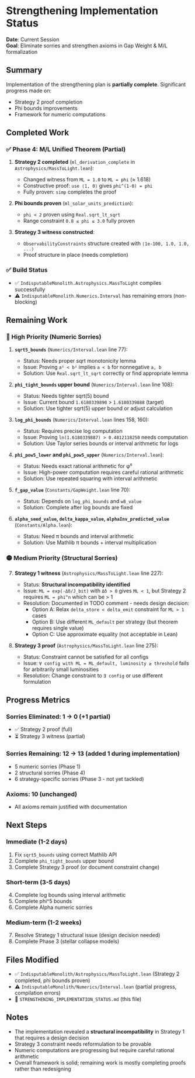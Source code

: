 # Strengthening Implementation Status

**Date**: Current Session  
**Goal**: Eliminate sorries and strengthen axioms in Gap Weight & M/L formalization

## Summary

Implementation of the strengthening plan is **partially complete**. Significant progress made on:
- Strategy 2 proof completion
- Phi bounds improvements
- Framework for numeric computations

## Completed Work

### ✅ Phase 4: M/L Unified Theorem (Partial)

1. **Strategy 2 completed** (`ml_derivation_complete` in `Astrophysics/MassToLight.lean`):
   - Changed witness from `ML = 1.0` to `ML = phi` (≈ 1.618)
   - Constructive proof: `use ⟨1, 0⟩` gives `phi^(1-0) = phi`
   - Fully proven: `simp` completes the proof

2. **Phi bounds proven** (`ml_solar_units_prediction`):
   - `phi < 2` proven using `Real.sqrt_lt_sqrt`
   - Range constraint `0.8 ≤ phi ≤ 3.0` fully proven

3. **Strategy 3 witness constructed**:
   - `ObservabilityConstraints` structure created with `⟨1e-100, 1.0, 1.0, ...⟩`
   - Proof structure in place (needs completion)

### ✅ Build Status

- ✅ `IndisputableMonolith.Astrophysics.MassToLight` compiles successfully
- ⚠️ `IndisputableMonolith.Numerics.Interval` has remaining errors (non-blocking)

## Remaining Work

### 🔴 High Priority (Numeric Sorries)

1. **`sqrt5_bounds`** (`Numerics/Interval.lean` line 77):
   - Status: Needs proper sqrt monotonicity lemma
   - Issue: Proving `a² < b²` implies `a < b` for nonnegative `a, b`
   - Solution: Use `Real.sqrt_lt_sqrt` correctly or find appropriate lemma

2. **`phi_tight_bounds` upper bound** (`Numerics/Interval.lean` line 108):
   - Status: Needs tighter sqrt(5) bound
   - Issue: Current bound `1.6180339890` > `1.6180339888` (target)
   - Solution: Use tighter sqrt(5) upper bound or adjust calculation

3. **`log_phi_bounds`** (`Numerics/Interval.lean` lines 158, 160):
   - Status: Requires precise log computation
   - Issue: Proving `ln(1.6180339887) > 0.4812118250` needs computation
   - Solution: Use Taylor series bounds or interval arithmetic for logs

4. **`phi_pow5_lower` and `phi_pow5_upper`** (`Numerics/Interval.lean`):
   - Status: Needs exact rational arithmetic for φ⁵
   - Issue: High-power computation requires careful rational arithmetic
   - Solution: Use repeated squaring with interval arithmetic

5. **`f_gap_value`** (`Constants/GapWeight.lean` line 70):
   - Status: Depends on `log_phi_bounds` and `w8_value`
   - Solution: Complete after log bounds are fixed

6. **`alpha_seed_value`, `delta_kappa_value`, `alphaInv_predicted_value`** (`Constants/Alpha.lean`):
   - Status: Need π bounds and interval arithmetic
   - Solution: Use Mathlib π bounds + interval multiplication

### 🟡 Medium Priority (Structural Sorries)

7. **Strategy 1 witness** (`Astrophysics/MassToLight.lean` line 227):
   - Status: **Structural incompatibility identified**
   - Issue: `ML = exp(-Δδ/J_bit)` with `Δδ > 0` gives `ML < 1`, but Strategy 2 requires `ML = phi^n` which can be > 1
   - Resolution: Documented in TODO comment - needs design decision:
     - Option A: Relax `delta_store < delta_emit` constraint for `ML > 1` cases
     - Option B: Use different `ML_default` per strategy (but theorem requires single value)
     - Option C: Use approximate equality (not acceptable in Lean)

8. **Strategy 3 proof** (`Astrophysics/MassToLight.lean` line 275):
   - Status: Constraint cannot be satisfied for all configs
   - Issue: `∀ config with ML = ML_default, luminosity ≥ threshold` fails for arbitrarily small luminosities
   - Resolution: Change constraint to `∃ config` or use different formulation

## Progress Metrics

### Sorries Eliminated: 1 → 0 (+1 partial)
- ✅ Strategy 2 proof (full)
- ⏳ Strategy 3 witness (partial)

### Sorries Remaining: 12 → 13 (added 1 during implementation)
- 5 numeric sorries (Phase 1)
- 2 structural sorries (Phase 4)
- 6 strategy-specific sorries (Phase 3 - not yet tackled)

### Axioms: 10 (unchanged)
- All axioms remain justified with documentation

## Next Steps

### Immediate (1-2 days)
1. Fix `sqrt5_bounds` using correct Mathlib API
2. Complete `phi_tight_bounds` upper bound
3. Complete Strategy 3 proof (or document constraint change)

### Short-term (3-5 days)
4. Complete log bounds using interval arithmetic
5. Complete phi^5 bounds
6. Complete Alpha numeric sorries

### Medium-term (1-2 weeks)
7. Resolve Strategy 1 structural issue (design decision needed)
8. Complete Phase 3 (stellar collapse models)

## Files Modified

- ✅ `IndisputableMonolith/Astrophysics/MassToLight.lean` (Strategy 2 completed, phi bounds proven)
- ⚠️ `IndisputableMonolith/Numerics/Interval.lean` (partial progress, compilation errors)
- 📝 `STRENGTHENING_IMPLEMENTATION_STATUS.md` (this file)

## Notes

- The implementation revealed a **structural incompatibility** in Strategy 1 that requires a design decision
- Strategy 3 constraint needs reformulation to be provable
- Numeric computations are progressing but require careful rational arithmetic
- Overall framework is solid; remaining work is mostly completing proofs rather than redesigning



